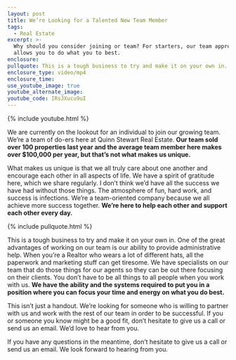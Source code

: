 ```yaml
---
layout: post
title: We’re Looking for a Talented New Team Member
tags:
  - Real Estate
excerpt: >-
  Why should you consider joining or team? For starters, our team approach
  allows you to do what you to best.
enclosure:
pullquote: This is a tough business to try and make it on your own in.
enclosure_type: video/mp4
enclosure_time:
use_youtube_image: true
youtube_alternate_image:
youtube_code: IRsJXucu9uI
---
```



{% include youtube.html %}

We are currently on the lookout for an individual to join our growing team. We’re a team of do-ers here at Quinn Stewart Real Estate. **Our team sold over 100 properties last year and the average team member here makes over $100,000 per year, but that’s not what makes us unique.**

What makes us unique is that we all truly care about one another and encourage each other in all aspects of life. We have a spirit of gratitude here, which we share regularly. I don’t think we’d have all the success we have had without those things. The atmosphere of fun, hard work, and success is infections. We’re a team-oriented company because we all achieve more success together. **We’re here to help each other and support each other every day.**

{% include pullquote.html %}

This is a tough business to try and make it on your own in. One of the great advantages of working on our team is our ability to provide administrative help. When you’re a Realtor who wears a lot of different hats, all the paperwork and marketing stuff can get tiresome. We have specialists on our team that do those things for our agents so they can be out there focusing on their clients. You don’t have to be all things to all people when you work with us. **We have the ability and the systems required to put you in a position where you can focus your time and energy on what you do best.**

This isn’t just a handout. We’re looking for someone who is willing to partner with us and work with the rest of our team in order to be successful. If you or someone you know might be a good fit, don’t hesitate to give us a call or send us an email. We’d love to hear from you.

If you have any questions in the meantime, don’t hesitate to give us a call or send us an email. We look forward to hearing from you.